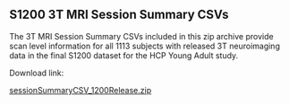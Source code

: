 ## S1200 3T MRI Session Summary CSVs

The 3T MRI Session Summary CSVs included in this zip archive provide scan level information for all 1113 subjects with released 3T neuroimaging data in the final S1200 dataset for the HCP Young Adult study.

Download link:

[sessionSummaryCSV_1200Release.zip](https://github.com/jese11/HCP-wiki-public/files/14044872/sessionSummaryCSV_1200Release.zip)

